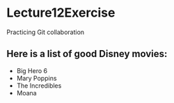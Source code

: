 # Lecture12Exercise
Practicing Git collaboration

## Here is a list of good Disney movies:
- Big Hero 6
- Mary Poppins
- The Incredibles
- Moana